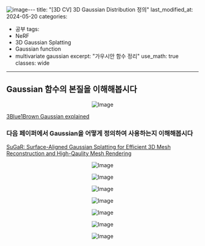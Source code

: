 ![image](https://github.com/sandokim/sandokim.github.io/assets/74639652/755fbd74-813e-4125-9ee5-1277299081ad)---
title: "[3D CV] 3D Gaussian Distribution 정의"
last_modified_at: 2024-05-20
categories:
  - 공부
tags:
  - NeRF
  - 3D Gaussian Splatting
  - Gaussian function
  - multivariate gaussian
excerpt: "가우시안 함수 정리"
use_math: true
classes: wide
---

## Gaussian 함수의 본질을 이해해봅시다

<p align="center">
  <img src="https://github.com/sandokim/sandokim.github.io/assets/74639652/c07e2cfd-b519-42a1-a73d-8bf520c44dcd" alt="Image">
</p>

[3Blue1Brown Gaussian explained](https://youtu.be/d_qvLDhkg00?si=j1EeVB9_Q1Wh6cDq&t=133)


### 다음 페이퍼에서 Gaussian을 어떻게 정의하여 사용하는지 이해해봅시다
[SuGaR: Surface-Aligned Gaussian Splatting for Efficient 3D Mesh Reconstruction and High-Qaulity Mesh Rendering](https://arxiv.org/abs/2311.12775)

<p align="center">
  <img src="https://github.com/sandokim/sandokim.github.io/assets/74639652/3779fe35-89f7-419a-9458-9ee6eeb3ce4f" alt="Image">
</p>

<p align="center">
  <img src="https://github.com/sandokim/sandokim.github.io/assets/74639652/c743077e-0d77-48e6-ac06-54e7eef11f50" alt="Image">
</p>

<p align="center">
  <img src="https://github.com/sandokim/sandokim.github.io/assets/74639652/5747ebab-25f3-4023-ae97-3f5d7e87a35e" alt="Image">
</p>

<p align="center">
  <img src="https://github.com/sandokim/sandokim.github.io/assets/74639652/0b622b65-31d3-45cf-8223-e896d4416463" alt="Image">
</p>

<p align="center">
  <img src="https://github.com/sandokim/sandokim.github.io/assets/74639652/6ab01ed3-46ae-48b6-aa8c-2dc51e838fc1" alt="Image">
</p>

<p align="center">
  <img src="https://github.com/sandokim/sandokim.github.io/assets/74639652/2ab271f6-1fbd-4dfc-9d7b-9174e9a2af9c" alt="Image">
</p>

<p align="center">
  <img src="https://github.com/sandokim/sandokim.github.io/assets/74639652/dcd87336-a0ae-40cf-afa6-2bef9b522abd" alt="Image">
</p>


